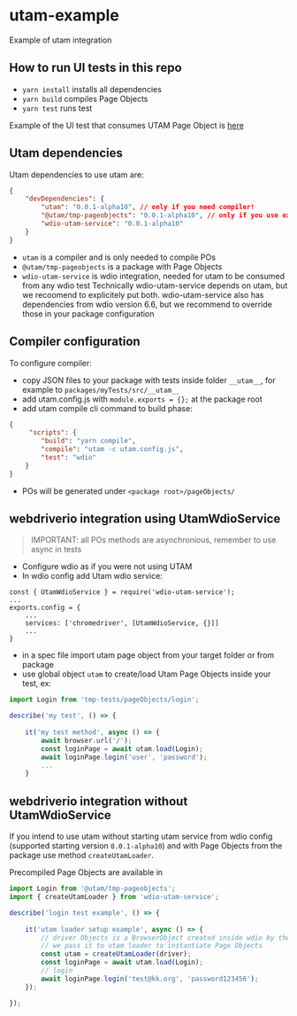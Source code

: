# utam-example
Example of utam integration

## How to run UI tests in this repo
- `yarn install` installs all dependencies
- `yarn build` compiles Page Objects
- `yarn test` runs test

Example of the UI test that consumes UTAM Page Object is [here](https://github.com/lizaiv77/utam-example/blob/master/packages/tmp-pageobjects/src/__tests__/example.spec.ts)

## Utam dependencies

Utam dependencies to use utam are:
```json
{
    "devDependencies": {
        "utam": "0.0.1-alpha10", // only if you need compiler!
        "@utam/tmp-pageobjects": "0.0.1-alpha10", // only if you use externally compiled Page Objects
        "wdio-utam-service": "0.0.1-alpha10"
    }
}
```

- `utam` is a compiler and is only needed to compile POs
- `@utam/tmp-pageobjects` is a package with Page Objects
- `wdio-utam-service` is wdio integration, needed for utam to be consumed from any wdio test
Technically wdio-utam-service depends on utam, but we recoomend to explicitely put both.
wdio-utam-service also has dependencies from wdio version 6.6, but we recommend to override those in your package configuration


## Compiler configuration

To configure compiler:
- copy JSON files to your package with tests inside folder `__utam__`, for example to `packages/myTests/src/__utam__`
- add utam.config.js with `module.exports = {};` at the package root
- add utam compile cli command to build phase:

```json
{
     "scripts": {
        "build": "yarn compile",
        "compile": "utam -c utam.config.js",
        "test": "wdio"
    }
}
```
- POs will be generated under `<package root>/pageObjects/`

## webdriverio integration using UtamWdioService

> IMPORTANT: all POs methods are asynchronious, remember to use async in tests

- Configure wdio as if you were not using UTAM 
- In wdio config add Utam wdio service:
```
const { UtamWdioService } = require('wdio-utam-service');
...
exports.config = {
    ...
    services: ['chromedriver', [UtamWdioService, {}]]
    ...
}
```

- in a spec file import utam page object from your target folder or from package
- use global object `utam` to create/load Utam Page Objects inside your test, ex:

```js
import Login from 'tmp-tests/pageObjects/login';

describe('my test', () => {    
    
    it('my test method', async () => {
        await browser.url('/');
        const loginPage = await utam.load(Login);
        await loginPage.login('user', 'password');
        ...
    }
```

## webdriverio integration without UtamWdioService

If you intend to use utam without starting utam service from wdio config (supported starting version `0.0.1-alpha10`) and with Page Objects from the package use method `createUtamLoader`.

Precompiled Page Objects are available in 

```js
import Login from '@utam/tmp-pageobjects';
import { createUtamLoader } from 'wdio-utam-service';

describe('login test example', () => {
    
    it('utam loader setup example', async () => {
        // driver Objects is a BrowserObject created inside wdio by the runner
        // we pass it to utam loader to instantiate Page Objects
        const utam = createUtamLoader(driver);
        const loginPage = await utam.load(Login);
        // login
        await loginPage.login('test@kk.org', 'password123456');
    });

});
```